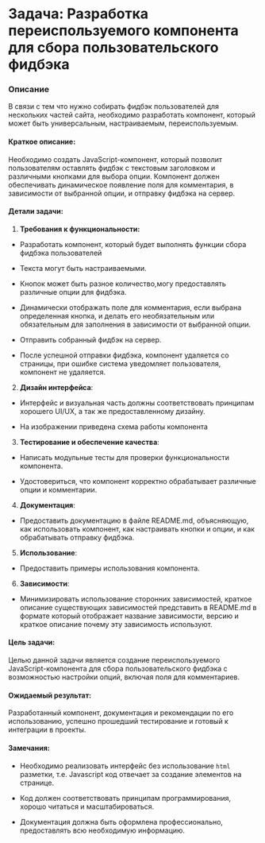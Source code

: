 # Задача: Разработка переиспользуемого компонента для сбора пользовательского фидбэка

### Описание

В связи с тем что нужно собирать фидбэк пользователей для нескольких частей сайта, необходимо разработать компонент, который может быть универсальным, настраиваемым, переиспользуемым.

#### Краткое описание: 

Необходимо создать JavaScript-компонент, который позволит пользователям оставлять фидбэк с текстовым заголовком и различными кнопками для выбора опции. Компонент должен обеспечивать динамическое появление поля для комментария, в зависимости от выбранной опции, и отправку фидбэка на сервер.

#### Детали задачи:

1. **Требования к функциональности:**

- Разработать компонент, который будет выполнять функции сбора фидбэка пользователей

- Текста могут быть настраиваемыми.

- Кнопок может быть разное количество,могу предоставлять различные опции для фидбэка.

- Динамически отображать поле для комментария, если выбрана определенная кнопка, и делать его необязательным или обязательным для заполнения в зависимости от выбранной опции.

- Отправить собранный фидбэк на сервер.

- После успешной отправки фидбэка, компонент удаляется со страницы,  при ошибке система уведомляет пользователя, компонент не удаляется.

2. **Дизайн интерфейса**:

- Интерфейс и визуальная часть должны соответствовать принципам хорошего UI/UX, а так же предоставленному дизайну.

- На изображении приведена схема работы компонента

3. **Тестирование и обеспечение качества**:

- Написать модульные тесты для проверки функциональности компонента.

- Удостовериться, что компонент корректно обрабатывает различные опции и комментарии.

4. **Документация**:

- Предоставить документацию в файле README.md, объясняющую, как использовать компонент, как настраивать кнопки и опции, и как обрабатывать отправку фидбэка.

5. **Использование**:

- Предоставить примеры использования компонента.

6. **Зависимости**:

- Минимизировать использование сторонних зависимостей, краткое описание существующих зависимостей представить в README.md в формате который отображает название зависимости, версию и краткое описание почему эту зависимость используют.

#### Цель задачи: 
Целью данной задачи является создание переиспользуемого JavaScript-компонента для сбора пользовательского фидбэка с возможностью настройки опций, включая поля для комментариев.

#### Ожидаемый результат: 
Разработанный компонент, документация и рекомендации по его использованию, успешно прошедший тестирование и готовый к интеграции в проекты.

#### Замечания: 

- Необходимо реализовать интерфейс без использование `html` разметки, т.е. Javascript код отвечает за создание элементов на странице. 

- Код должен соответствовать принципам программирования, хорошо читаться и масштабироваться. 

- Документация должна быть оформлена профессионально, предоставлять всю необходимую информацию.
